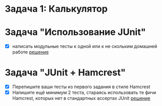 # Задача 1: Калькулятор
# Задача "Использование JUnit"

 - [x] написать модульные тесты к одной или к не скольким домашней работе
   [решение](src/test/java/TestConcatValidArgumentSuccess.java)

# Задача "JUnit + Hamcrest"
 - [x] Перепишите ваши тесты из первого задания в стиле Hamcrest
 - [x] Напишите ещё минимум 2 теста, стараясь использовать те фичи Hamcrest, которых нет в стандартных ассертах JUnit
   [решение](src/test/java/TestHamcrest.java)